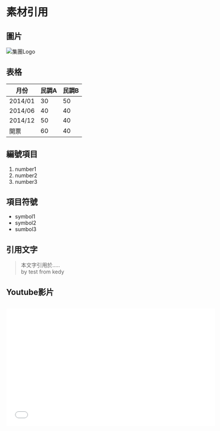 # 素材引用
## 圖片
![集團Logo](http://upload.wikimedia.org/wikipedia/zh/5/5f/Udngroup.png)

## 表格

| 月份 | 民調A | 民調B |
| -- | -- | -- |
| 2014/01 | 30 | 50 |
| 2014/06 | 40 | 40 |
| 2014/12 | 50 | 40 |
| 開票 | 60 | 40 |

## 編號項目
1. number1
2. number2
3. number3

## 項目符號
* symbol1
* symbol2
* sumbol3


## 引用文字
> 本文字引用於.....<br>
> by test from kedy

## Youtube影片
```
```
<iframe width="560" height="315" src="//www.youtube.com/embed/rv_Q9NUhX30" frameborder="0" allowfullscreen></iframe>

